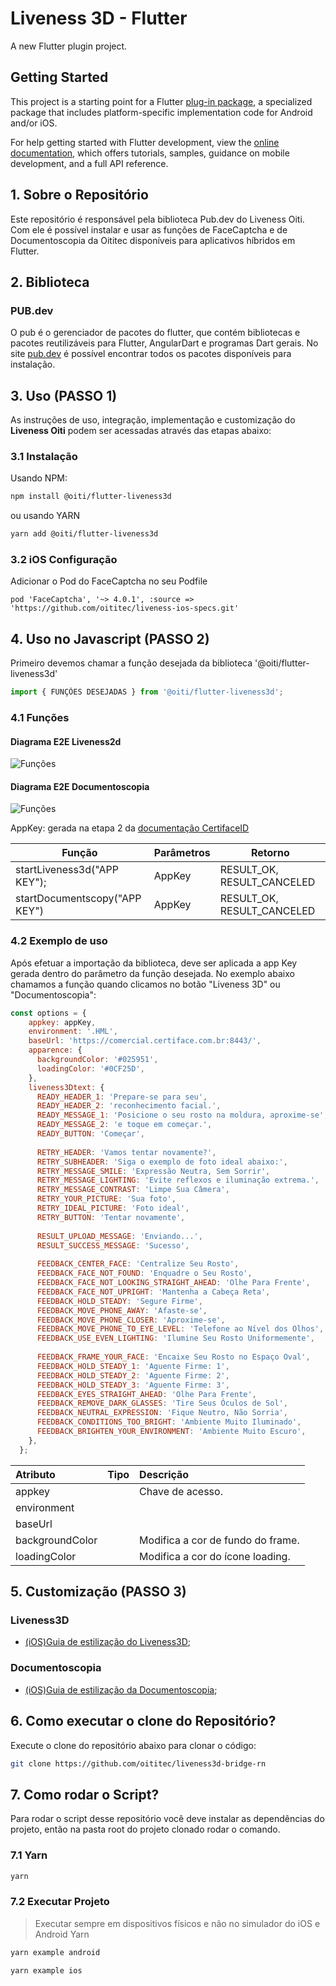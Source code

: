 # Liveness 3D - Flutter

A new Flutter plugin project.

## Getting Started

This project is a starting point for a Flutter
[plug-in package](https://flutter.dev/developing-packages/),
a specialized package that includes platform-specific implementation code for
Android and/or iOS.

For help getting started with Flutter development, view the
[online documentation](https://flutter.dev/docs), which offers tutorials,
samples, guidance on mobile development, and a full API reference.

## 1. Sobre o Repositório

Este repositório é responsável pela biblioteca Pub.dev do Liveness Oiti. Com ele é possível instalar e usar as funções de FaceCaptcha e de Documentoscopia da Oititec disponíveis para aplicativos híbridos em Flutter.

## 2. Biblioteca

### PUB.dev

O pub é o gerenciador de pacotes do flutter, que contém bibliotecas e pacotes reutilizáveis para Flutter, AngularDart e programas Dart gerais.
No site [pub.dev](https://pub.dev/) é possível encontrar todos os pacotes disponíveis para instalação.

## 3. Uso (PASSO 1)

As instruções de uso, integração, implementação e customização do **Liveness Oiti** podem ser acessadas através das etapas abaixo:

### 3.1 Instalação

Usando NPM:

```sh
npm install @oiti/flutter-liveness3d
```

ou usando YARN

```sh
yarn add @oiti/flutter-liveness3d
```

### 3.2 iOS Configuração

Adicionar o Pod do FaceCaptcha no seu Podfile

```pod
pod 'FaceCaptcha', '~> 4.0.1', :source => 'https://github.com/oititec/liveness-ios-specs.git'
```

## 4. Uso no Javascript (PASSO 2)

Primeiro devemos chamar a função desejada da biblioteca '@oiti/flutter-liveness3d'

```js
import { FUNÇÕES DESEJADAS } from '@oiti/flutter-liveness3d';
```

### 4.1 Funções

#### Diagrama E2E Liveness2d

![Funções](Documentation/assets/E2Eliveness3d.png)

#### Diagrama E2E Documentoscopia

![Funções](Documentation/assets/E2Edocumentscopy.png)

AppKey: gerada na etapa 2 da [documentação CertifaceID](https://certifaceid.readme.io/docs/integra%C3%A7%C3%A3o-atualizada 'Guia de Integração API v1.2')

| Função                        | Parâmetros | Retorno                    |
| ----------------------------- | ---------- | -------------------------- |
| startLiveness3d("APP KEY");   | AppKey     | RESULT_OK, RESULT_CANCELED |
| startDocumentscopy("APP KEY") | AppKey     | RESULT_OK, RESULT_CANCELED |

### 4.2 Exemplo de uso

Após efetuar a importação da biblioteca, deve ser aplicada a app Key gerada dentro do parâmetro da função desejada. No exemplo abaixo chamamos a função quando clicamos no botão "Liveness 3D" ou "Documentoscopia":

```js
const options = { 
    appkey: appKey, 
    environment: '.HML', 
    baseUrl: 'https://comercial.certiface.com.br:8443/', 
    apparence: { 
      backgroundColor: '#025951', 
      loadingColor: '#0CF25D', 
    }, 
    liveness3Dtext: { 
      READY_HEADER_1: 'Prepare-se para seu',
      READY_HEADER_2: 'reconhecimento facial.', 
      READY_MESSAGE_1: 'Posicione o seu rosto na moldura, aproxime-se', 
      READY_MESSAGE_2: 'e toque em começar.', 
      READY_BUTTON: 'Começar', 
      
      RETRY_HEADER: 'Vamos tentar novamente?', 
      RETRY_SUBHEADER: 'Siga o exemplo de foto ideal abaixo:', 
      RETRY_MESSAGE_SMILE: 'Expressão Neutra, Sem Sorrir', 
      RETRY_MESSAGE_LIGHTING: 'Evite reflexos e iluminação extrema.', 
      RETRY_MESSAGE_CONTRAST: 'Limpe Sua Câmera', 
      RETRY_YOUR_PICTURE: 'Sua foto', 
      RETRY_IDEAL_PICTURE: 'Foto ideal', 
      RETRY_BUTTON: 'Tentar novamente', 
      
      RESULT_UPLOAD_MESSAGE: 'Enviando...', 
      RESULT_SUCCESS_MESSAGE: 'Sucesso', 
      
      FEEDBACK_CENTER_FACE: 'Centralize Seu Rosto', 
      FEEDBACK_FACE_NOT_FOUND: 'Enquadre o Seu Rosto', 
      FEEDBACK_FACE_NOT_LOOKING_STRAIGHT_AHEAD: 'Olhe Para Frente', 
      FEEDBACK_FACE_NOT_UPRIGHT: 'Mantenha a Cabeça Reta', 
      FEEDBACK_HOLD_STEADY: 'Segure Firme', 
      FEEDBACK_MOVE_PHONE_AWAY: 'Afaste-se', 
      FEEDBACK_MOVE_PHONE_CLOSER: 'Aproxime-se', 
      FEEDBACK_MOVE_PHONE_TO_EYE_LEVEL: 'Telefone ao Nível dos Olhos', 
      FEEDBACK_USE_EVEN_LIGHTING: 'Ilumine Seu Rosto Uniformemente', 
      
      FEEDBACK_FRAME_YOUR_FACE: 'Encaixe Seu Rosto no Espaço Oval', 
      FEEDBACK_HOLD_STEADY_1: 'Aguente Firme: 1', 
      FEEDBACK_HOLD_STEADY_2: 'Aguente Firme: 2', 
      FEEDBACK_HOLD_STEADY_3: 'Aguente Firme: 3', 
      FEEDBACK_EYES_STRAIGHT_AHEAD: 'Olhe Para Frente', 
      FEEDBACK_REMOVE_DARK_GLASSES: 'Tire Seus Óculos de Sol', 
      FEEDBACK_NEUTRAL_EXPRESSION: 'Fique Neutro, Não Sorria', 
      FEEDBACK_CONDITIONS_TOO_BRIGHT: 'Ambiente Muito Iluminado', 
      FEEDBACK_BRIGHTEN_YOUR_ENVIRONMENT: 'Ambiente Muito Escuro', 
    }, 
  };
```
| **Atributo**                      | **Tipo** | **Descrição**                                             |
| :-------------------------------- | :------- | :-------------------------------------------------------- |
| appkey     |    | Chave de acesso.                     |
| environment    |     |  |
| baseUrl     |  |                          |
| backgroundColor |  | Modifica a cor de fundo do frame.                         |
| loadingColor |  | Modifica a cor do ícone loading.                         |


## 5. Customização (PASSO 3)

### Liveness3D

- [(iOS)Guia de estilização do Liveness3D](Documentation/xmlCUSTOMIZATION.md.md);

### Documentoscopia

- [(iOS)Guia de estilização da Documentoscopia](Documentation/liveness3DThemeiOSCUSTOMIZATION.md);

## 6. Como executar o clone do Repositório?

Execute o clone do repositório abaixo para clonar o código:

```sh
git clone https://github.com/oititec/liveness3d-bridge-rn
```

## 7. Como rodar o Script?

Para rodar o script desse repositório você deve instalar as dependências do projeto, então na pasta root do projeto clonado rodar o comando.

### 7.1 Yarn

```sh
yarn
```

### 7.2 Executar Projeto

> Executar sempre em dispositivos físicos e não no simulador do iOS e Android
Yarn

```sh
yarn example android
```

```sh
yarn example ios
```

